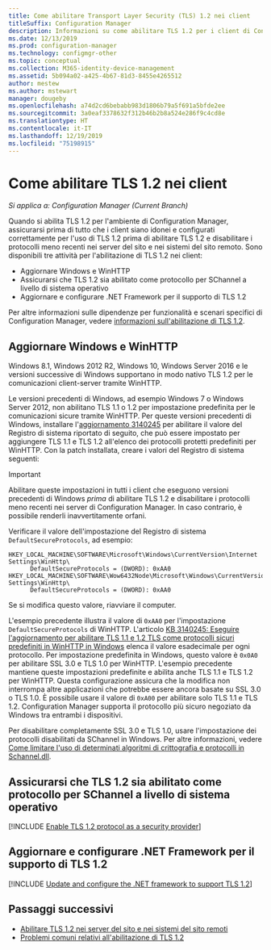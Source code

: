 ```yaml
---
title: Come abilitare Transport Layer Security (TLS) 1.2 nei client
titleSuffix: Configuration Manager
description: Informazioni su come abilitare TLS 1.2 per i client di Configuration Manager.
ms.date: 12/13/2019
ms.prod: configuration-manager
ms.technology: configmgr-other
ms.topic: conceptual
ms.collection: M365-identity-device-management
ms.assetid: 5b094a02-a425-4b67-81d3-8455e4265512
author: mestew
ms.author: mstewart
manager: dougeby
ms.openlocfilehash: a74d2cd6bebabb983d1806b79a5f691a5bfde2ee
ms.sourcegitcommit: 3a0eaf3378632f312b46b2b8a524e286f9c4cd8e
ms.translationtype: HT
ms.contentlocale: it-IT
ms.lasthandoff: 12/19/2019
ms.locfileid: "75198915"
---
```

# <a name="how-to-enable-tls-12-on-clients"></a>Come abilitare TLS 1.2 nei client

*Si applica a: Configuration Manager (Current Branch)*

Quando si abilita TLS 1.2 per l'ambiente di Configuration Manager, assicurarsi prima di tutto che i client siano idonei e configurati correttamente per l'uso di TLS 1.2 prima di abilitare TLS 1.2 e disabilitare i protocolli meno recenti nei server del sito e nei sistemi del sito remoto. Sono disponibili tre attività per l'abilitazione di TLS 1.2 nei client:

- Aggiornare Windows e WinHTTP
- Assicurarsi che TLS 1.2 sia abilitato come protocollo per SChannel a livello di sistema operativo
- Aggiornare e configurare .NET Framework per il supporto di TLS 1.2

Per altre informazioni sulle dipendenze per funzionalità e scenari specifici di Configuration Manager, vedere [informazioni sull'abilitazione di TLS 1.2](/sccm/core/plan-design/security/enable-tls-1-2).

## <a name="bkmk_winhttp"></a> Aggiornare Windows e WinHTTP

Windows 8.1, Windows 2012 R2, Windows 10, Windows Server 2016 e le versioni successive di Windows supportano in modo nativo TLS 1.2 per le comunicazioni client-server tramite WinHTTP. 

Le versioni precedenti di Windows, ad esempio Windows 7 o Windows Server 2012, non abilitano TLS 1.1 o 1.2 per impostazione predefinita per le comunicazioni sicure tramite WinHTTP. Per queste versioni precedenti di Windows, installare l'[aggiornamento 3140245](https://support.microsoft.com/help/3140245) per abilitare il valore del Registro di sistema riportato di seguito, che può essere impostato per aggiungere TLS 1.1 e TLS 1.2 all'elenco dei protocolli protetti predefiniti per WinHTTP. Con la patch installata, creare i valori del Registro di sistema seguenti:

> [!IMPORTANT]
> Abilitare queste impostazioni in tutti i client che eseguono versioni precedenti di Windows *prima* di abilitare TLS 1.2 e disabilitare i protocolli meno recenti nei server di Configuration Manager. In caso contrario, è possibile renderli inavvertitamente orfani.

Verificare il valore dell'impostazione del Registro di sistema `DefaultSecureProtocols`, ad esempio:

``` Registry
HKEY_LOCAL_MACHINE\SOFTWARE\Microsoft\Windows\CurrentVersion\Internet Settings\WinHttp\
      DefaultSecureProtocols = (DWORD): 0xAA0
HKEY_LOCAL_MACHINE\SOFTWARE\Wow6432Node\Microsoft\Windows\CurrentVersion\Internet Settings\WinHttp\
      DefaultSecureProtocols = (DWORD): 0xAA0
```

Se si modifica questo valore, riavviare il computer.

L'esempio precedente illustra il valore di `0xAA0` per l'impostazione `DefaultSecureProtocols` di WinHTTP. L'articolo [KB 3140245: Eseguire l'aggiornamento per abilitare TLS 1.1 e 1.2 TLS come protocolli sicuri predefiniti in WinHTTP in Windows](https://support.microsoft.com/help/3140245) elenca il valore esadecimale per ogni protocollo. Per impostazione predefinita in Windows, questo valore è `0x0A0` per abilitare SSL 3.0 e TLS 1.0 per WinHTTP. L'esempio precedente mantiene queste impostazioni predefinite e abilita anche TLS 1.1 e TLS 1.2 per WinHTTP. Questa configurazione assicura che la modifica non interrompa altre applicazioni che potrebbe essere ancora basate su SSL 3.0 o TLS 1.0. È possibile usare il valore di `0xA00` per abilitare solo TLS 1.1 e TLS 1.2. Configuration Manager supporta il protocollo più sicuro negoziato da Windows tra entrambi i dispositivi.

 Per disabilitare completamente SSL 3.0 e TLS 1.0, usare l'impostazione dei protocolli disabilitati da SChannel in Windows. Per altre informazioni, vedere [Come limitare l'uso di determinati algoritmi di crittografia e protocolli in Schannel.dll](https://support.microsoft.com/help/245030/how-to-restrict-the-use-of-certain-cryptographic-algorithms-and-protoc).

## <a name="bkmk_protocol"></a> Assicurarsi che TLS 1.2 sia abilitato come protocollo per SChannel a livello di sistema operativo

[!INCLUDE [Enable TLS 1.2 protocol as a security provider](includes/enable-tls-1-2-protocol-security-provider.md)]

## <a name="bkmk_net"></a> Aggiornare e configurare .NET Framework per il supporto di TLS 1.2

[!INCLUDE [Update and configure the .NET framework to support TLS 1.2](includes/update-net-framework-to-support-tls-1-2.md)]


## <a name="next-steps"></a>Passaggi successivi

- [Abilitare TLS 1.2 nei server del sito e nei sistemi del sito remoti](/sccm/core/plan-design/security/enable-tls-1-2-server)
- [Problemi comuni relativi all'abilitazione di TLS 1.2](/sccm/core/plan-design/security/enable-tls-1-2-troubleshoot)

